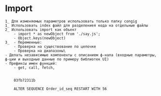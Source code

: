 # Import
	1_ Для изменяемых параметров использовать только папку congig
    1_ Использовать index файл для разделениея кода на отдельные файлы
    2_ Использовать import как объект
        - import * as newObject from './say.js';
        - Object.keys(newObject)
    3_ 	- Переменные: 
		- Проверка на существование по цепочке
		- Проверка на диапазоны\
	- Делать независимые компоненты с описанием ф-нала (входные параметры, ф-ции и выходные данные по примеру библиотек UI)
	- Префиксы имен функций: 
		- get, call, fetch, 


		03fb72311b

		ALTER SEQUENCE Order_id_seq RESTART WITH 56